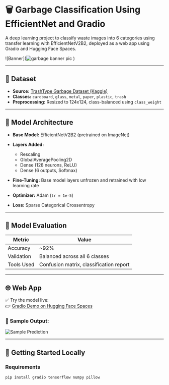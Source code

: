 # 🗑️ Garbage Classification Using EfficientNet and Gradio

A deep learning project to classify waste images into 6 categories using transfer learning with EfficientNetV2B2, deployed as a web app using Gradio and Hugging Face Spaces.

![Banner](![garbage banner pic](https://github.com/user-attachments/assets/490419fb-26d6-49f5-96ba-f1cdc32f3cb2)
) <!-- Replace this with your own image later -->

---

## 📂 Dataset
- **Source:** [TrashType Garbage Dataset (Kaggle)](https://www.kaggle.com/datasets/asdasdasasdas/garbage-classification)
- **Classes:** `cardboard`, `glass`, `metal`, `paper`, `plastic`, `trash`
- **Preprocessing:** Resized to 124x124, class-balanced using `class_weight`

---

## 🧠 Model Architecture
- **Base Model:** EfficientNetV2B2 (pretrained on ImageNet)
- **Layers Added:**
  - Rescaling
  - GlobalAveragePooling2D
  - Dense (128 neurons, ReLU)
  - Dense (6 outputs, Softmax)

- **Fine-Tuning:** Base model layers unfrozen and retrained with low learning rate
- **Optimizer:** Adam (`lr = 1e-5`)
- **Loss:** Sparse Categorical Crossentropy

---

## 🔬 Model Evaluation

| Metric      | Value       |
|-------------|-------------|
| Accuracy    | ~92%        |
| Validation  | Balanced across all 6 classes |
| Tools Used  | Confusion matrix, classification report |

---

## 🌐 Web App

✅ Try the model live:  
👉 [Gradio Demo on Hugging Face Spaces](https://huggingface.co/spaces/YOUR_USERNAME/YOUR_SPACE)

### 📸 Sample Output:

![Sample Prediction](![image](https://github.com/user-attachments/assets/3e34ac66-b666-46eb-bd68-b0ece88c88b9)
) <!-- Replace with your image -->

---

## 🚀 Getting Started Locally

### Requirements

```bash
pip install gradio tensorflow numpy pillow
